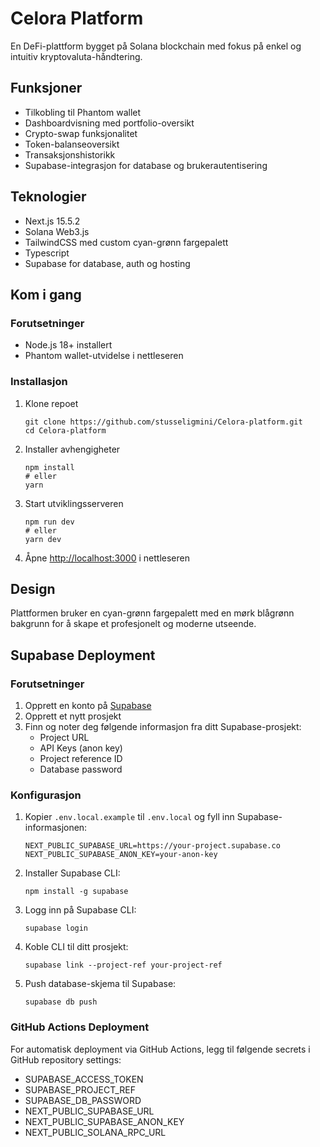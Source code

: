 # Celora Platform

En DeFi-plattform bygget på Solana blockchain med fokus på enkel og intuitiv kryptovaluta-håndtering.

## Funksjoner

- Tilkobling til Phantom wallet
- Dashboardvisning med portfolio-oversikt
- Crypto-swap funksjonalitet
- Token-balanseoversikt
- Transaksjonshistorikk
- Supabase-integrasjon for database og brukerautentisering

## Teknologier

- Next.js 15.5.2
- Solana Web3.js
- TailwindCSS med custom cyan-grønn fargepalett
- Typescript
- Supabase for database, auth og hosting

## Kom i gang

### Forutsetninger
- Node.js 18+ installert
- Phantom wallet-utvidelse i nettleseren

### Installasjon

1. Klone repoet
   ```
   git clone https://github.com/stusseligmini/Celora-platform.git
   cd Celora-platform
   ```

2. Installer avhengigheter
   ```
   npm install
   # eller
   yarn
   ```

3. Start utviklingsserveren
   ```
   npm run dev
   # eller
   yarn dev
   ```

4. Åpne [http://localhost:3000](http://localhost:3000) i nettleseren

## Design

Plattformen bruker en cyan-grønn fargepalett med en mørk blågrønn bakgrunn for å skape et profesjonelt og moderne utseende.

## Supabase Deployment

### Forutsetninger

1. Opprett en konto på [Supabase](https://supabase.com)
2. Opprett et nytt prosjekt
3. Finn og noter deg følgende informasjon fra ditt Supabase-prosjekt:
   - Project URL
   - API Keys (anon key)
   - Project reference ID
   - Database password

### Konfigurasjon

1. Kopier `.env.local.example` til `.env.local` og fyll inn Supabase-informasjonen:
   ```
   NEXT_PUBLIC_SUPABASE_URL=https://your-project.supabase.co
   NEXT_PUBLIC_SUPABASE_ANON_KEY=your-anon-key
   ```

2. Installer Supabase CLI:
   ```
   npm install -g supabase
   ```

3. Logg inn på Supabase CLI:
   ```
   supabase login
   ```

4. Koble CLI til ditt prosjekt:
   ```
   supabase link --project-ref your-project-ref
   ```

5. Push database-skjema til Supabase:
   ```
   supabase db push
   ```

### GitHub Actions Deployment

For automatisk deployment via GitHub Actions, legg til følgende secrets i GitHub repository settings:

- SUPABASE_ACCESS_TOKEN
- SUPABASE_PROJECT_REF
- SUPABASE_DB_PASSWORD
- NEXT_PUBLIC_SUPABASE_URL
- NEXT_PUBLIC_SUPABASE_ANON_KEY
- NEXT_PUBLIC_SOLANA_RPC_URL